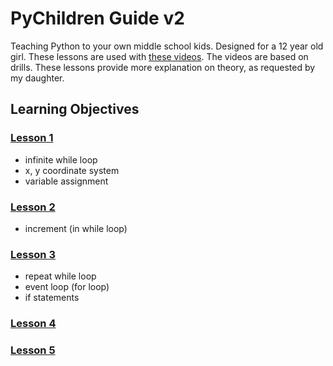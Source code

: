 # PyChildren Guide v2
Teaching Python to your own middle school kids. Designed
for a 12 year old girl. These lessons are used with 
[these videos](https://www.youtube.com/playlist?list=PLxvyAnoL-vu5sNgzos6_v6nX-j8N4H-Pd).
The videos are based on drills.
These lessons provide more explanation on theory, as
requested by my daughter.

## Learning Objectives

### [Lesson 1](lesson1.md)

- infinite while loop
- x, y coordinate system
- variable assignment

### [Lesson 2](lesson02.md)

- increment (in while loop)


### [Lesson 3](lesson03.md)

- repeat while loop
- event loop (for loop)
- if statements

### [Lesson 4](lesson04.md)

### [Lesson 5](lesson05.md)